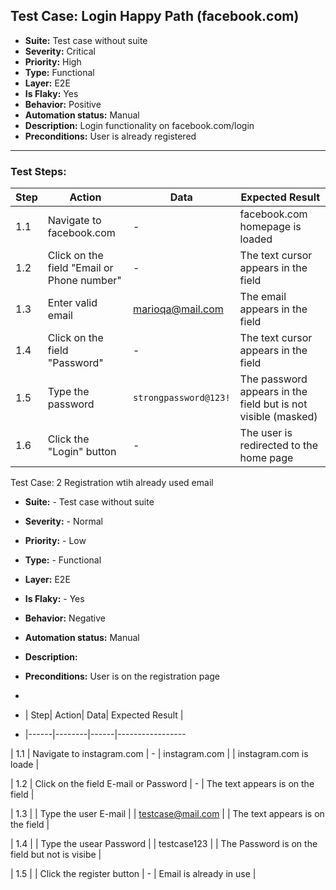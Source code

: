##  Test Case: Login Happy Path (facebook.com)

- **Suite:** Test case without suite  
- **Severity:** Critical  
- **Priority:** High  
- **Type:** Functional  
- **Layer:** E2E  
- **Is Flaky:** Yes  
- **Behavior:** Positive  
- **Automation status:** Manual  
- **Description:** Login functionality on facebook.com/login  
- **Preconditions:** User is already registered  

---

###  Test Steps:

| Step| Action| Data| Expected Result |
|------|--------|------|-----------------|
| 1.1 | Navigate to facebook.com | - | facebook.com homepage is loaded |
| 1.2 | Click on the field "Email or Phone number" | - | The text cursor appears in the field |
| 1.3 | Enter valid email | marioqa@mail.com | The email appears in the field |
| 1.4 | Click on the field "Password" | - | The text cursor appears in the field |
| 1.5 | Type the password | `strongpassword@123!` | The password appears in the field but is not visible (masked) |
| 1.6 | Click the "Login" button | - | The user is redirected to the home page |


Test Case: 2 Registration wtih already used email

- **Suite:** - Test case without suite  
- **Severity:** - Normal
- **Priority:** - Low
- **Type:** - Functional 
- **Layer:** E2E
- **Is Flaky:** - Yes
- **Behavior:** Negative
- **Automation status:** Manual
- **Description:** 
- **Preconditions:** User is on the registration page

- 
- | Step| Action| Data| Expected Result |
- |------|--------|------|-----------------
  
| 1.1 | Navigate to instagram.com | - | instagram.com |  | instagram.com is loade | 

| 1.2 | Click on the field E-mail or Password | - | The text appears is on the field |

| 1.3 | | Type the user E-mail |  | testcase@mail.com |  | The text appears is on the field |

| 1.4 | | Type the usear Password | | testcase123 |  | The Password is on the field but not is visibe |

| 1.5 | | Click the register button | - | Email is already in use | 
